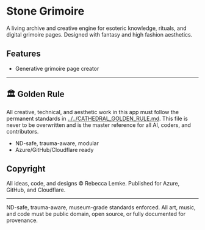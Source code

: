 # Stone Grimoire
A living archive and creative engine for esoteric knowledge, rituals, and digital grimoire pages. Designed with fantasy and high fashion aesthetics.

## Features
- Generative grimoire page creator
 
---

## 🏛️ Golden Rule

All creative, technical, and aesthetic work in this app must follow the permanent standards in [../../CATHEDRAL_GOLDEN_RULE.md](../../CATHEDRAL_GOLDEN_RULE.md). This file is never to be overwritten and is the master reference for all AI, coders, and contributors.
- ND-safe, trauma-aware, modular
- Azure/GitHub/Cloudflare ready

## Copyright
All ideas, code, and designs © Rebecca Lemke. Published for Azure, GitHub, and Cloudflare.


---
ND-safe, trauma-aware, museum-grade standards enforced. All art, music, and code must be public domain, open source, or fully documented for provenance.
